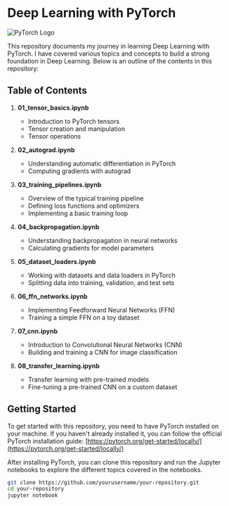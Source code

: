 # Deep Learning with PyTorch

![PyTorch Logo](https://pytorch.org/assets/images/pytorch-logo.png)

This repository documents my journey in learning Deep Learning with PyTorch. I have covered various topics and concepts to build a strong foundation in Deep Learning. Below is an outline of the contents in this repository:

## Table of Contents

1. **01_tensor_basics.ipynb**
   - Introduction to PyTorch tensors
   - Tensor creation and manipulation
   - Tensor operations

2. **02_autograd.ipynb**
   - Understanding automatic differentiation in PyTorch
   - Computing gradients with autograd

3. **03_training_pipelines.ipynb**
   - Overview of the typical training pipeline
   - Defining loss functions and optimizers
   - Implementing a basic training loop

4. **04_backpropagation.ipynb**
   - Understanding backpropagation in neural networks
   - Calculating gradients for model parameters

5. **05_dataset_loaders.ipynb**
   - Working with datasets and data loaders in PyTorch
   - Splitting data into training, validation, and test sets

6. **06_ffn_networks.ipynb**
   - Implementing Feedforward Neural Networks (FFN)
   - Training a simple FFN on a toy dataset

7. **07_cnn.ipynb**
   - Introduction to Convolutional Neural Networks (CNN)
   - Building and training a CNN for image classification

8. **08_transfer_learning.ipynb**
   - Transfer learning with pre-trained models
   - Fine-tuning a pre-trained CNN on a custom dataset

## Getting Started

To get started with this repository, you need to have PyTorch installed on your machine. If you haven't already installed it, you can follow the official PyTorch installation guide: [https://pytorch.org/get-started/locally/](https://pytorch.org/get-started/locally/)

After installing PyTorch, you can clone this repository and run the Jupyter notebooks to explore the different topics covered in the notebooks.

```bash
git clone https://github.com/yourusername/your-repository.git
cd your-repository
jupyter notebook
